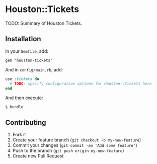 # Houston::Tickets

TODO: Summary of Houston Tickets.


## Installation

In your `Gemfile`, add:

    gem "houston-tickets"

And in `config/main.rb`, add:

```ruby
use :tickets do
  # TODO: specify configuration options for Houston::Tickets here
end
```

And then execute:

    $ bundle


## Contributing

1. Fork it
2. Create your feature branch (`git checkout -b my-new-feature`)
3. Commit your changes (`git commit -am 'Add some feature'`)
4. Push to the branch (`git push origin my-new-feature`)
5. Create new Pull Request
